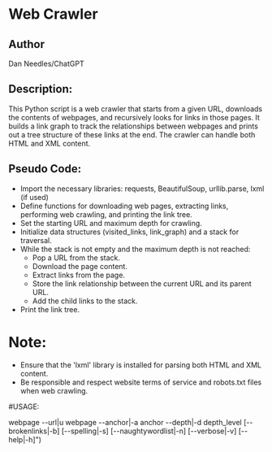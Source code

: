 # Web Crawler

## Author

Dan Needles/ChatGPT

## Description:

This Python script is a web crawler that starts from a given URL, downloads the contents of webpages, and recursively looks for links in those pages. It builds a link graph to track the relationships between webpages and prints out a tree structure of these links at the end. The crawler can handle both HTML and XML content.

## Pseudo Code:
 - Import the necessary libraries: requests, BeautifulSoup, urllib.parse, lxml (if used)
 - Define functions for downloading web pages, extracting links, performing web crawling, and printing the link tree.
 - Set the starting URL and maximum depth for crawling.
 - Initialize data structures (visited_links, link_graph) and a stack for traversal.
 - While the stack is not empty and the maximum depth is not reached:
   - Pop a URL from the stack.
   - Download the page content.
   - Extract links from the page.
   - Store the link relationship between the current URL and its parent URL.
   - Add the child links to the stack.
 - Print the link tree.

# Note:

 - Ensure that the 'lxml' library is installed for parsing both HTML and XML content.
 - Be responsible and respect website terms of service and robots.txt files when web crawling.
 
#USAGE: 

webpage --url|u webpage --anchor|-a anchor --depth|-d depth_level [--brokenlinks|-b] [--spelling|-s] [--naughtywordlist|-n] [--verbose|-v] [--help|-h]")

